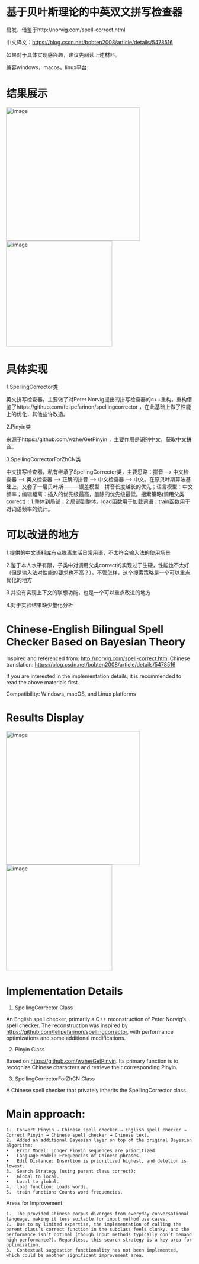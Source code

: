 # 基于贝叶斯理论的中英双文拼写检查器

启发、借鉴于http://norvig.com/spell-correct.html

中文译文：https://blog.csdn.net/bobten2008/article/details/5478516

如果对于具体实现感兴趣，建议先阅读上述材料。

兼容windows，macos，linux平台

# 结果展示

<img width="361" alt="image" src="https://github.com/user-attachments/assets/b7db3079-96dd-4746-a04d-d8a907ec7063"><img width="286" alt="image" src="https://github.com/user-attachments/assets/7e6d7d90-651e-4958-8c56-52690212d898">

# 具体实现

1.SpellingCorrector类

英文拼写检查器，主要做了对Peter Norvig提出的拼写检查器的c++重构。重构借鉴了https://github.com/felipefarinon/spellingcorrector
，在此基础上做了性能上的优化，其他些许改造。

2.Pinyin类

来源于https://github.com/wzhe/GetPinyin
，主要作用是识别中文，获取中文拼音。

3.SpellingCorrectorForZhCN类

中文拼写检查器，私有继承了SpellingCorrector类，主要思路：拼音 --> 中文检查器 --> 英文检查器 --> 正确的拼音 --> 中文检查器 --> 中文。在原贝叶斯算法基础上，又套了一层贝叶斯———误差模型：拼音长度越长的优先；语言模型：中文频率；编辑距离：插入的优先级最高，删除的优先级最低。搜索策略(调用父类correct)：1.整体到局部；2.局部到整体。load函数用于加载词语；train函数用于对词语频率的统计。

# 可以改进的地方

1.提供的中文语料库有点脱离生活日常用语，不太符合输入法的使用场景

2.鉴于本人水平有限，子类中对调用父类correct的实现过于生硬，性能也不太好（但是输入法对性能的要求也不高？）。不管怎样，这个搜索策略是一个可以重点优化的地方

3.并没有实现上下文的联想功能，也是一个可以重点改进的地方

4.对于实验结果缺少量化分析

# Chinese-English Bilingual Spell Checker Based on Bayesian Theory

Inspired and referenced from: http://norvig.com/spell-correct.html
Chinese translation: https://blog.csdn.net/bobten2008/article/details/5478516

If you are interested in the implementation details, it is recommended to read the above materials first.

Compatibility: Windows, macOS, and Linux platforms

# Results Display

<img width="361" alt="image" src="https://github.com/user-attachments/assets/b7db3079-96dd-4746-a04d-d8a907ec7063"><img width="286" alt="image" src="https://github.com/user-attachments/assets/7e6d7d90-651e-4958-8c56-52690212d898">

# Implementation Details

1. SpellingCorrector Class

An English spell checker, primarily a C++ reconstruction of Peter Norvig’s spell checker. The reconstruction was inspired by https://github.com/felipefarinon/spellingcorrector, with performance optimizations and some additional modifications.

2. Pinyin Class

Based on https://github.com/wzhe/GetPinyin. Its primary function is to recognize Chinese characters and retrieve their corresponding Pinyin.

3. SpellingCorrectorForZhCN Class

A Chinese spell checker that privately inherits the SpellingCorrector class.

# Main approach:
	1.	Convert Pinyin → Chinese spell checker → English spell checker → Correct Pinyin → Chinese spell checker → Chinese text.
	2.	Added an additional Bayesian layer on top of the original Bayesian algorithm:
	•	Error Model: Longer Pinyin sequences are prioritized.
	•	Language Model: Frequencies of Chinese phrases.
	•	Edit Distance: Insertion is prioritized highest, and deletion is lowest.
	3.	Search Strategy (using parent class correct):
	•	Global to local.
	•	Local to global.
	4.	load function: Loads words.
	5.	train function: Counts word frequencies.

Areas for Improvement

	1.	The provided Chinese corpus diverges from everyday conversational language, making it less suitable for input method use cases.
	2.	Due to my limited expertise, the implementation of calling the parent class’s correct function in the subclass feels clunky, and the performance isn’t optimal (though input methods typically don’t demand high performance?). Regardless, this search strategy is a key area for optimization.
	3.	Contextual suggestion functionality has not been implemented, which could be another significant improvement area.




